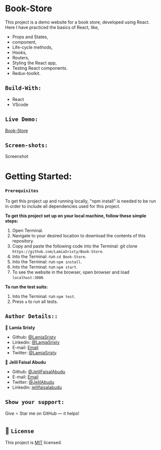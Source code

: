 # Book-Store

This project is a demo website for a book store, developed using React. Here I have practiced the basics of React, like,
- Props and States,
- component,
- Life-cycle methods, 
- Hooks,
- Routers,
- Styling the React app,
- Testing React components.
- Redux-toolkit.


## `Build-With:`

- React
- VScode

## `Live Demo:`

[Book-Store](https://reactflbookstore.herokuapp.com/)

## `Screen-shots:`

Screenshot

# Getting Started:

### `Prerequisites`

To get this project up and running locally, "npm install" is needed to be run in order to include all dependencies used for this project.

**To get this project set up on your local machine, follow these simple steps:**

1. Open Terminal.
2. Navigate to your desired location to download the contents of this repository.
3. Copy and paste the following code into the Terminal: git clone `https://github.com/LamiaSristy/Book-Store`.
4. Into the Terminal: run `cd Book-Store`.
5. Into the Terminal: run `npm install`.
6. Into the Terminal: run `npm start`.
7. To see the website in the browser, open browser and load `localhost:3000`.

**To run the test suits:**
1. Into the Terminal: run `npm test`.
2. Press `a` to run all tests.


## `Author Details::`

👤 **Lamia Sristy**

- Github: [@LamiaSristy](https://github.com/LamiaSristy)
- Linkedin: [@LamiaSristy](https://www.linkedin.com/in/lamia-hemayet-sristy/)
- E-mail: <a href="mailto:lamiasristy@gmail.com?subject=Hello Lamia!">Email</a>  
- Twitter: [@LamiaSristy](https://twitter.com/lsristy1)

👤 **Jelil Faisal Abudu**

- Github: [@JelilFaisalAbudu](https://github.com/JelilFaisalAbudu)
- E-mail: <a href="mailto:abudujelilfaisal@gmail.com?subject=Hello Faisal!">Email</a>  
- Twitter: [@JelilAbudu](https://twitter.com/jelilabudu)
- Linkedin: [jelilfaisalabudu](https://linkedin.com/in/jelilfaisalabudu)


## `Show your support:`

Give ⭐ Star me on GitHub — it helps!

## 📝 `License`

This project is [MIT](lic.url) licensed.
